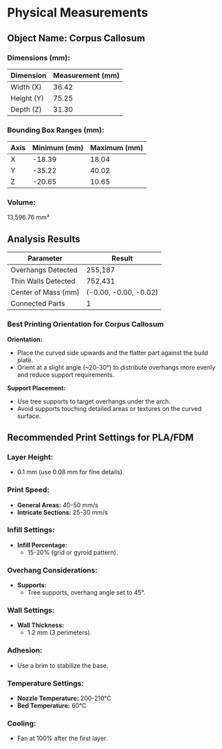 
# Physical Measurements

## Object Name: Corpus Callosum

### Dimensions (mm):
| Dimension  | Measurement (mm) |
|------------|------------------|
| Width (X)  | 36.42            |
| Height (Y) | 75.25            |
| Depth (Z)  | 31.30            |

### Bounding Box Ranges (mm):
| Axis | Minimum (mm) | Maximum (mm) |
|------|--------------|--------------|
| X    | -18.39       | 18.04        |
| Y    | -35.22       | 40.02        |
| Z    | -20.65       | 10.65        |

### Volume:
13,596.76 mm³

## Analysis Results

| Parameter           | Result                |
|---------------------|-----------------------|
| Overhangs Detected  | 255,187               |
| Thin Walls Detected | 752,431               |
| Center of Mass (mm) | (-0.00, -0.00, -0.02) |
| Connected Parts     | 1                     |

### Best Printing Orientation for Corpus Callosum

**Orientation:**  
- Place the curved side upwards and the flatter part against the build plate.  
- Orient at a slight angle (~20-30°) to distribute overhangs more evenly and reduce support requirements.  

**Support Placement:**  
- Use tree supports to target overhangs under the arch.  
- Avoid supports touching detailed areas or textures on the curved surface.  

## Recommended Print Settings for PLA/FDM

### Layer Height:
- 0.1 mm (use 0.08 mm for fine details).

### Print Speed:
- **General Areas:** 40-50 mm/s  
- **Intricate Sections:** 25-30 mm/s  

### Infill Settings:
- **Infill Percentage:**  
  - 15-20% (grid or gyroid pattern).  

### Overhang Considerations:
- **Supports:**  
  - Tree supports, overhang angle set to 45°.  

### Wall Settings:
- **Wall Thickness:**  
  - 1.2 mm (3 perimeters).  

### Adhesion:
- Use a brim to stabilize the base.  

### Temperature Settings:
- **Nozzle Temperature:** 200-210°C  
- **Bed Temperature:** 60°C  

### Cooling:
- Fan at 100% after the first layer.  

